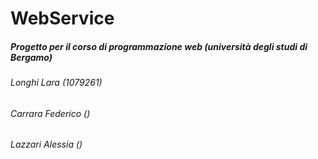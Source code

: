 <h1>WebService</h1>
<h5>Progetto per il corso di programmazione web (università degli studi di Bergamo)</h5>
<h6>Longhi Lara (1079261)</h6>
<h6>Carrara Federico ()</h6>
<h6>Lazzari Alessia ()</h6>
